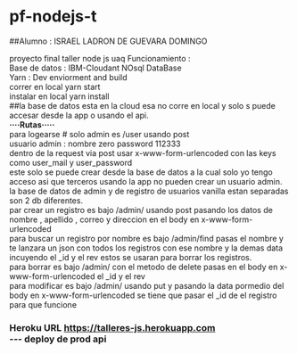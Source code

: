 # pf-nodejs-t

##Alumno : ISRAEL LADRON DE GUEVARA DOMINGO

proyecto final taller node js uaq
Funcionamiento :<br>
Base de datos : IBM-Cloudant NOsql DataBase<br>
Yarn : Dev enviorment and build <br>
correr en local yarn start<br>
instalar en local yarn install<br>
##la base de datos esta en la cloud esa no corre en local y solo s puede accesar desde la app o usando el api. <br>
<b>····Rutas·····</b><br>
para logearse # solo admin es /user usando post<br>
usuario admin : nombre zero password 112333<br> dentro de la request via post usar x-www-form-urlencoded con las keys como user_mail y user_password<br>
este solo se puede crear desde la base de datos a la cual solo yo tengo acceso asi que terceros usando la app no pueden crear un usuario admin.<br>
la base de datos de admin y de registro de usuarios vanilla estan separadas son 2 db diferentes.<br>
par crear un registro es bajo /admin/ usando post pasando los datos de  nombre , apellido , correo y direccion en el body en x-www-form-urlencoded<br>
para buscar un registro por nombre es bajo /admin/find pasas el nombre y te lanzara un json con todos los registros con ese nombre y la demas data incuyendo el _id y el rev estos se usaran para borrar los registros.<br>
para borrar es bajo /admin/ con el metodo de delete pasas en el body en x-www-form-urlencoded el _id y el rev <br>
para modificar es bajo /admin/ usando put y pasando la data pormedio del body en x-www-form-urlencoded se tiene que pasar el _id de el registro para que funcione <br>
### Heroku URL https://talleres-js.herokuapp.com<br> --- deploy de prod api
